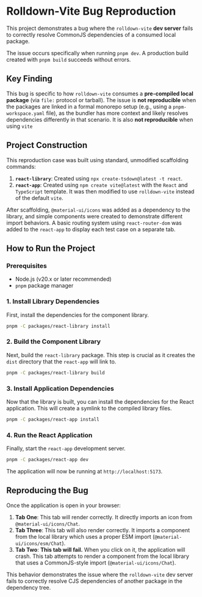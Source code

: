 # Rolldown-Vite Bug Reproduction

This project demonstrates a bug where the `rolldown-vite` **dev server** fails to correctly resolve CommonJS dependencies of a consumed local package.

The issue occurs specifically when running `pnpm dev`. A production build created with `pnpm build` succeeds without errors.

## Key Finding

This bug is specific to how `rolldown-vite` consumes a **pre-compiled local package** (via `file:` protocol or tarball). The issue is **not reproducible** when the packages are linked in a formal monorepo setup (e.g., using a `pnpm-workspace.yaml` file), as the bundler has more context and likely resolves dependencies differently in that scenario. It is also **not reproducible** when using `vite`

## Project Construction

This reproduction case was built using standard, unmodified scaffolding commands:

1.  **`react-library`**: Created using `npx create-tsdown@latest -t react`.
2.  **`react-app`**: Created using `npm create vite@latest` with the `React` and `TypeScript` template. It was then modified to use `rolldown-vite` instead of the default `vite`.

After scaffolding, `@material-ui/icons` was added as a dependency to the library, and simple components were created to demonstrate different import behaviors. A basic routing system using `react-router-dom` was added to the `react-app` to display each test case on a separate tab.

## How to Run the Project

### Prerequisites

-   Node.js (v20.x or later recommended)
-   `pnpm` package manager

### 1. Install Library Dependencies

First, install the dependencies for the component library.

```bash
pnpm -C packages/react-library install
```

### 2. Build the Component Library

Next, build the `react-library` package. This step is crucial as it creates the `dist` directory that the `react-app` will link to.

```bash
pnpm -C packages/react-library build
```

### 3. Install Application Dependencies

Now that the library is built, you can install the dependencies for the React application. This will create a symlink to the compiled library files.

```bash
pnpm -C packages/react-app install
```

### 4. Run the React Application

Finally, start the `react-app` development server.

```bash
pnpm -C packages/react-app dev
```

The application will now be running at `http://localhost:5173`.

## Reproducing the Bug

Once the application is open in your browser:

1.  **Tab One**: This tab will render correctly. It directly imports an icon from `@material-ui/icons/Chat`.
2.  **Tab Three**: This tab will also render correctly. It imports a component from the local library which uses a proper ESM import (`@material-ui/icons/esm/Chat`).
3.  **Tab Two**: **This tab will fail.** When you click on it, the application will crash. This tab attempts to render a component from the local library that uses a CommonJS-style import (`@material-ui/icons/Chat`).

This behavior demonstrates the issue where the `rolldown-vite` dev server fails to correctly resolve CJS dependencies of another package in the dependency tree.